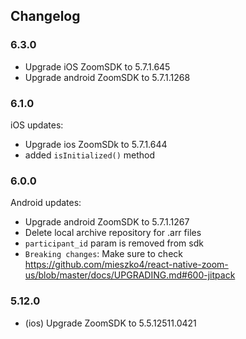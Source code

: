 ## Changelog

### 6.3.0

- Upgrade iOS ZoomSDK to 5.7.1.645
- Upgrade android ZoomSDK to 5.7.1.1268

### 6.1.0

iOS updates:
- Upgrade ios ZoomSDk to 5.7.1.644
- added `isInitialized()` method
### 6.0.0

Android updates:
- Upgrade android ZoomSDK to 5.7.1.1267
- Delete local archive repository for .arr files
- `participant_id` param is removed from sdk
- `Breaking changes`: Make sure to check https://github.com/mieszko4/react-native-zoom-us/blob/master/docs/UPGRADING.md#600-jitpack

### 5.12.0

- (ios) Upgrade ZoomSDK to 5.5.12511.0421

